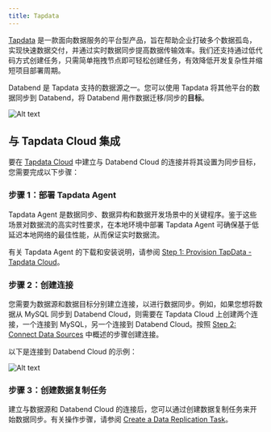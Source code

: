 ```yaml
---
title: Tapdata
---
```


[Tapdata](https://tapdata.net) 是一款面向数据服务的平台型产品，旨在帮助企业打破多个数据孤岛，实现快速数据交付，并通过实时数据同步提高数据传输效率。我们还支持通过低代码方式创建任务，只需简单拖拽节点即可轻松创建任务，有效降低开发复杂性并缩短项目部署周期。

Databend 是 Tapdata 支持的数据源之一。您可以使用 Tapdata 将其他平台的数据同步到 Databend，将 Databend 用作数据迁移/同步的**目标**。

![Alt text](@site/static/img/documents_cn/getting-started/tapdata-databend.png)

## 与 Tapdata Cloud 集成

要在 [Tapdata Cloud](https://tapdata.net/tapdata-cloud.html) 中建立与 Databend Cloud 的连接并将其设置为同步目标，您需要完成以下步骤：

### 步骤 1：部署 Tapdata Agent

Tapdata Agent 是数据同步、数据异构和数据开发场景中的关键程序。鉴于这些场景对数据流的高实时性要求，在本地环境中部署 Tapdata Agent 可确保基于低延迟本地网络的最佳性能，从而保证实时数据流。

有关 Tapdata Agent 的下载和安装说明，请参阅 [Step 1: Provision TapData - Tapdata Cloud](https://docs.tapdata.io/faq/agent-installation)。

### 步骤 2：创建连接

您需要为数据源和数据目标分别建立连接，以进行数据同步。例如，如果您想将数据从 MySQL 同步到 Databend Cloud，则需要在 Tapdata Cloud 上创建两个连接，一个连接到 MySQL，另一个连接到 Databend Cloud。按照 [Step 2: Connect Data Sources](https://docs.tapdata.io/quick-start/connect-database) 中概述的步骤创建连接。

以下是连接到 Databend Cloud 的示例：

![Alt text](@site/static/img/documents_cn/getting-started/tapdata-connect.png)

### 步骤 3：创建数据复制任务

建立与数据源和 Databend Cloud 的连接后，您可以通过创建数据复制任务来开始数据同步。有关操作步骤，请参阅 [Create a Data Replication Task](https://docs.tapdata.io/user-guide/copy-data/create-task/)。